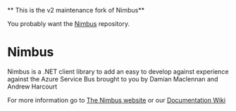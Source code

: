 ** This is the v2 maintenance fork of Nimbus**

You probably want the [Nimbus](https://github.com/NimbusAPI/Nimbus) repository.

# Nimbus
Nimbus is a .NET client library to add an easy to develop against experience against the Azure Service Bus brought to you by Damian Maclennan and Andrew Harcourt

For more information go to [The Nimbus website](http://nimbusapi.github.io/) or our [Documentation Wiki](https://github.com/NimbusAPI/Nimbus/wiki)
